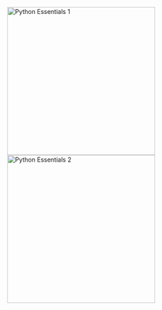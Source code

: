 <p><a href="https://www.credly.com/badges/629818cd-a081-4e5c-86d6-29138d8bda19/public_url" title="Python Essentials 1"><img class="cr-badges-full-badge__img" src="https://images.credly.com/size/340x340/images/68c0b94d-f6ac-40b1-a0e0-921439eb092e/image.png" alt="Python Essentials 1" width="340" height="340"></a><a href="https://www.credly.com/badges/73a9c6c5-2bbc-4efd-9aa7-ac4b5bd96d4e/public_url" title="Python Essentials 2"><img class="cr-badges-full-badge__img" src="https://images.credly.com/size/340x340/images/3f802526-7274-4230-91ab-f6d1a35340e6/image.png" alt="Python Essentials 2" width="340" height="340"></a></p>
